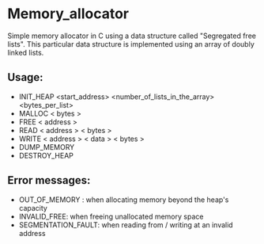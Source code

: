 # Memory_allocator
Simple memory allocator in C using a data structure called "Segregated free lists".
This particular data structure is implemented using an array of doubly linked lists. 
## Usage:
* INIT_HEAP <start_address> <number_of_lists_in_the_array> <bytes_per_list>
* MALLOC < bytes >
* FREE < address >
* READ < address > < bytes >
* WRITE < address > < data > < bytes >
* DUMP_MEMORY
* DESTROY_HEAP
## Error messages:
* OUT_OF_MEMORY : when allocating memory beyond the heap's capacity
* INVALID_FREE: when freeing unallocated memory space
* SEGMENTATION_FAULT: when reading from / writing at an invalid address
  
